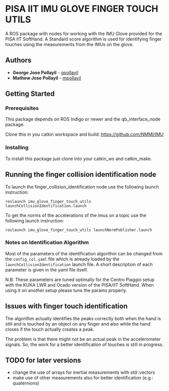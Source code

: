 # PISA IIT IMU GLOVE FINGER TOUCH UTILS

A ROS package with nodes for working with the IMU Glove provided for the PISA IIT SoftHand. A Standard score algorithm is used for identifying finger touches using the measurements from the IMUs on the glove.

## Authors

* **George Jose Pollayil** - [gpollayil](https://github.com/gpollayil)
* **Mathew Jose Pollayil** - [mpollayil](https://github.com/mpollayil)

## Getting Started

### Prerequisites

This package depends on ROS Indigo or newer and the qb_interface_node package. 

Clone this in you catkin workspace and build:
https://github.com/NMMI/IMU

### Installing

To install this package just clone into your catkin_ws and catkin_make.

## Running the finger collision identification node

To launch the finger_collision_identification node use the following launch instruction:

```
roslaunch imu_glove_finger_touch_utils launchCollisionIdentification.launch
```

To get the norms of the accelerations of the imus on a topic use the following launch instruction:

```
roslaunch imu_glove_finger_touch_utils launchNormPublisher.launch
```

### Notes on Identification Algorithm

Most of the parameters of the identification algorithm can be changed from the `config_col.yaml` file which is already loaded by the `launchCollisionIdentification` launch file. A short description of each parameter is given in the yaml file itself.

N.B: These parameters are tuned optimally for the Centro Piaggio setup with the KUKA LWR and Ocado version of the PISA/IIT SoftHand. When using it on another setup please tune the params properly.

## Issues with finger touch identification

The algorithm actually identifies the peaks correctly both when the hand is still and is touched by an object on any finger and also while the hand closes if the touch actually creates a peak. 

The problem is that there might not be an actual peak in the accelerometer signals. So, the work for a better identification of touches is still in progress.

## TODO for later versions

- change the use of arrays for inertial measurements with std::vectors
- make use of other measurements also for better identification (e.g.: quaternions)